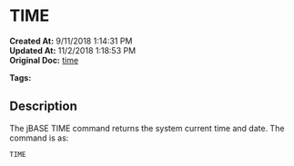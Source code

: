 # TIME

**Created At:** 9/11/2018 1:14:31 PM  
**Updated At:** 11/2/2018 1:18:53 PM  
**Original Doc:** [time](https://docs.jbase.com/46963-utilities/time)  

**Tags:**
<badge text='time' vertical='middle' />

## Description

The jBASE TIME command returns the system current time and date. The command is as:

```
TIME
```


